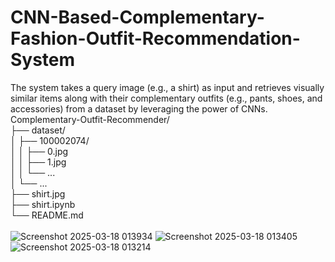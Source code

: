 # CNN-Based-Complementary-Fashion-Outfit-Recommendation-System
The system takes a query image (e.g., a shirt) as input and retrieves visually similar items along with their complementary outfits (e.g., pants, shoes, and accessories) from a dataset by leveraging the power of CNNs.
Complementary-Outfit-Recommender/<br>
├── dataset/<br>
│   ├── 100002074/<br>
│   │   ├── 0.jpg<br>
│   │   ├── 1.jpg<br>
│   │   └── ...<br>
│   └── ...<br>
├── shirt.jpg<br>
├── shirt.ipynb<br>
└── README.md<br>
<br>
![Screenshot 2025-03-18 013934](https://github.com/user-attachments/assets/b5e73a0f-c0a5-4ede-b7ab-2bea742a9570)
![Screenshot 2025-03-18 013405](https://github.com/user-attachments/assets/4e8a8651-67ec-482c-8fe5-8c5acae8260b)
![Screenshot 2025-03-18 013214](https://github.com/user-attachments/assets/50668a42-2eb7-4e62-9599-962df917589b)

